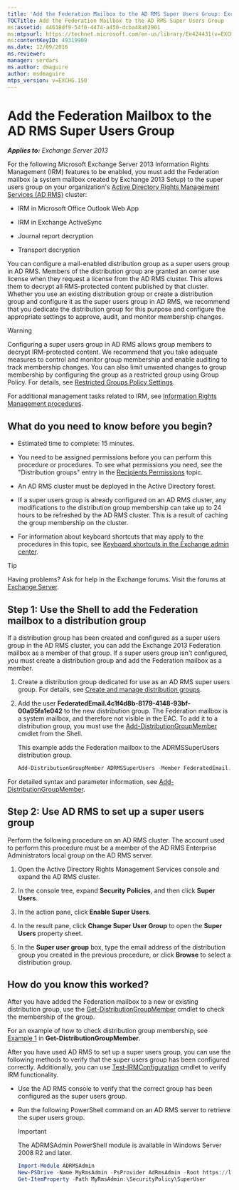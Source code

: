 ```yaml
---
title: 'Add the Federation Mailbox to the AD RMS Super Users Group: Exchange 2013 Help'
TOCTitle: Add the Federation Mailbox to the AD RMS Super Users Group
ms:assetid: 44618df9-54f0-4474-a450-dcba48a02901
ms:mtpsurl: https://technet.microsoft.com/en-us/library/Ee424431(v=EXCHG.150)
ms:contentKeyID: 49319909
ms.date: 12/09/2016
ms.reviewer: 
manager: serdars
ms.author: dmaguire
author: msdmaguire
mtps_version: v=EXCHG.150
---
```


# Add the Federation Mailbox to the AD RMS Super Users Group

_**Applies to:** Exchange Server 2013_

For the following Microsoft Exchange Server 2013 Information Rights Management (IRM) features to be enabled, you must add the Federation mailbox (a system mailbox created by Exchange 2013 Setup) to the super users group on your organization's [Active Directory Rights Management Services (AD RMS)](https://technet.microsoft.com/en-us/library/hh831364.aspx) cluster:

- IRM in Microsoft Office Outlook Web App

- IRM in Exchange ActiveSync

- Journal report decryption

- Transport decryption

You can configure a mail-enabled distribution group as a super users group in AD RMS. Members of the distribution group are granted an owner use license when they request a license from the AD RMS cluster. This allows them to decrypt all RMS-protected content published by that cluster. Whether you use an existing distribution group or create a distribution group and configure it as the super users group in AD RMS, we recommend that you dedicate the distribution group for this purpose and configure the appropriate settings to approve, audit, and monitor membership changes.

> [!WARNING]
> Configuring a super users group in AD RMS allows group members to decrypt IRM-protected content. We recommend that you take adequate measures to control and monitor group membership and enable auditing to track membership changes. You can also limit unwanted changes to group membership by configuring the group as a restricted group using Group Policy. For details, see <A href="https://technet.microsoft.com/en-us/library/cc756802(v=ws.10).aspx">Restricted Groups Policy Settings</A>.

For additional management tasks related to IRM, see [Information Rights Management procedures](information-rights-management-procedures-exchange-2013-help.md).

## What do you need to know before you begin?

- Estimated time to complete: 15 minutes.

- You need to be assigned permissions before you can perform this procedure or procedures. To see what permissions you need, see the "Distribution groups" entry in the [Recipients Permissions](recipients-permissions-exchange-2013-help.md) topic.

- An AD RMS cluster must be deployed in the Active Directory forest.

- If a super users group is already configured on an AD RMS cluster, any modifications to the distribution group membership can take up to 24 hours to be refreshed by the AD RMS cluster. This is a result of caching the group membership on the cluster.

- For information about keyboard shortcuts that may apply to the procedures in this topic, see [Keyboard shortcuts in the Exchange admin center](keyboard-shortcuts-in-the-exchange-admin-center-2013-help.md).

> [!TIP]
> Having problems? Ask for help in the Exchange forums. Visit the forums at [Exchange Server](https://go.microsoft.com/fwlink/p/?linkid=60612).

## Step 1: Use the Shell to add the Federation mailbox to a distribution group

If a distribution group has been created and configured as a super users group in the AD RMS cluster, you can add the Exchange 2013 Federation mailbox as a member of that group. If a super users group isn't configured, you must create a distribution group and add the Federation mailbox as a member.

1. Create a distribution group dedicated for use as an AD RMS super users group. For details, see [Create and manage distribution groups](https://docs.microsoft.com/en-us/exchange/recipients-in-exchange-online/manage-distribution-groups/manage-distribution-groups).

2. Add the user **FederatedEmail.4c1f4d8b-8179-4148-93bf-00a95fa1e042** to the new distribution group. The Federation mailbox is a system mailbox, and therefore not visible in the EAC. To add it to a distribution group, you must use the [Add-DistributionGroupMember](https://technet.microsoft.com/en-us/library/bb124340\(v=exchg.150\)) cmdlet from the Shell.

   This example adds the Federation mailbox to the ADRMSSuperUsers distribution group.

   ```powershell
   Add-DistributionGroupMember ADRMSSuperUsers -Member FederatedEmail.4c1f4d8b-8179-4148-93bf-00a95fa1e042
   ```

For detailed syntax and parameter information, see [Add-DistributionGroupMember](https://technet.microsoft.com/en-us/library/bb124340\(v=exchg.150\)).

## Step 2: Use AD RMS to set up a super users group

Perform the following procedure on an AD RMS cluster. The account used to perform this procedure must be a member of the AD RMS Enterprise Administrators local group on the AD RMS server.

1. Open the Active Directory Rights Management Services console and expand the AD RMS cluster.

2. In the console tree, expand **Security Policies**, and then click **Super Users**.

3. In the action pane, click **Enable Super Users**.

4. In the result pane, click **Change Super User Group** to open the **Super Users** property sheet.

5. In the **Super user group** box, type the email address of the distribution group you created in the previous procedure, or click **Browse** to select a distribution group.

## How do you know this worked?

After you have added the Federation mailbox to a new or existing distribution group, use the [Get-DistributionGroupMember](https://technet.microsoft.com/en-us/library/aa996367\(v=exchg.150\)) cmdlet to check the membership of the group.

For an example of how to check distribution group membership, see [Example 1](https://technet.microsoft.com/en-us/aa996367\(exchg.150\)#examples) in **Get-DistributionGroupMember**.

After you have used AD RMS to set up a super users group, you can use the following methods to verify that the super users group has been configured correctly. Additionally, you can use [Test-IRMConfiguration](https://technet.microsoft.com/en-us/library/dd979798\(v=exchg.150\)) cmdlet to verify IRM functionality.

- Use the AD RMS console to verify that the correct group has been configured as the super users group.

- Run the following PowerShell command on an AD RMS server to retrieve the super users group.

  > [!IMPORTANT]
  > The ADRMSAdmin PowerShell module is available in Windows Server 2008 R2 and later.

  ```powershell
  Import-Module ADRMSAdmin
  New-PSDrive -Name MyRmsAdmin -PsProvider AdRmsAdmin -Root https://localhost
  Get-ItemProperty -Path MyRmsAdmin:\SecurityPolicy\SuperUser
  ```

